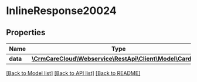# InlineResponse20024

## Properties
Name | Type | Description | Notes
------------ | ------------- | ------------- | -------------
**data** | [**\CrmCareCloud\Webservice\RestApi\Client\Model\CardType**](CardType.md) |  | [optional] 

[[Back to Model list]](../../README.md#documentation-for-models) [[Back to API list]](../../README.md#documentation-for-api-endpoints) [[Back to README]](../../README.md)

